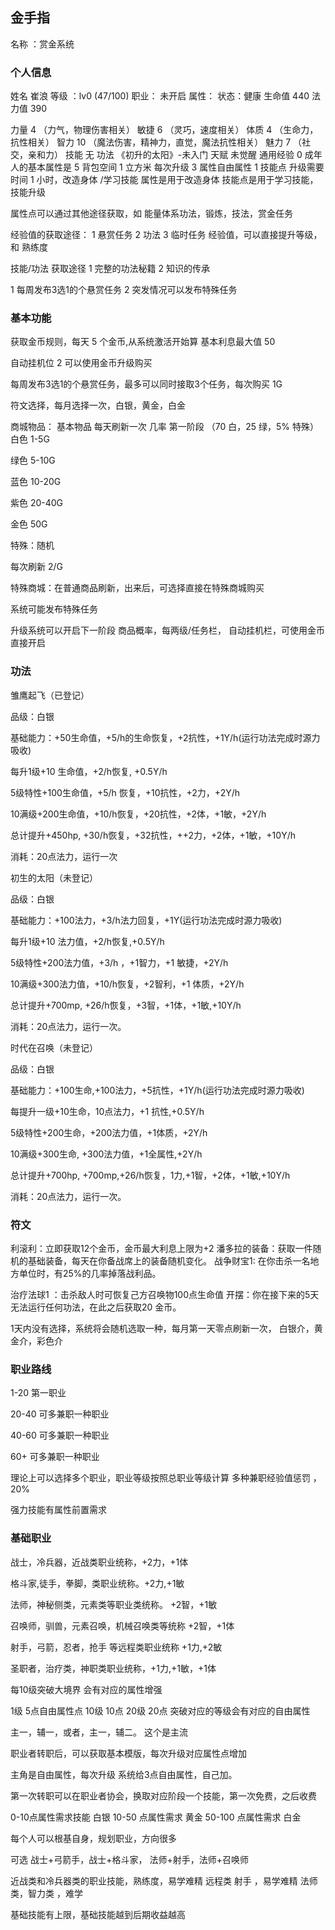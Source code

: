 ## 金手指

名称 ：赏金系统
### 个人信息
姓名 崔浪 
等级 ：lv0 (47/100)
职业： 未开启
属性：
状态：健康
生命值 440
法力值 390

力量  4 （力气，物理伤害相关）
敏捷  6  （灵巧，速度相关）
体质  4   （生命力，抗性相关）
智力  10   （魔法伤害，精神力，直觉，魔法抗性相关）
魅力  7   （社交，亲和力）
技能 无
功法  《初升的太阳》-未入门
天赋 未觉醒
通用经验 0
成年人的基本属性是 5
背包空间 1 立方米
每次升级 3 属性自由属性 1 技能点  升级需要时间 1 小时，改造身体 /学习技能
属性是用于改造身体
技能点是用于学习技能，技能升级

属性点可以通过其他途径获取，如 能量体系功法，锻炼，技法，赏金任务

经验值的获取途径：
1 悬赏任务
2 功法
3 临时任务
经验值，可以直接提升等级，和 熟练度

技能/功法
获取途径
1 完整的功法秘籍
2 知识的传承

1 每周发布3选1的个悬赏任务
2 突发情况可以发布特殊任务



### 基本功能

获取金币规则，每天 5 个金币,从系统激活开始算 基本利息最大值 50

自动挂机位 2 可以使用金币升级购买

每周发布3选1的个悬赏任务，最多可以同时接取3个任务，每次购买 1G 

符文选择，每月选择一次，白银，黄金，白金

商城物品： 基本物品 每天刷新一次 几率 第一阶段
（70 白，25 绿，5% 特殊）
白色 1-5G

绿色 5-10G

蓝色 10-20G

紫色 20-40G

金色 50G

特殊：随机

每次刷新 2/G

特殊商城：在普通商品刷新，出来后，可选择直接在特殊商城购买

系统可能发布特殊任务

升级系统可以开启下一阶段 商品概率，每两级/任务栏， 自动挂机栏，可使用金币直接开启

### 功法


雏鹰起飞（已登记）

品级：白银

基础能力：+50生命值，+5/h的生命恢复，+2抗性，+1Y/h(运行功法完成时源力吸收)

每升1级+10 生命值，+2/h恢复, +0.5Y/h

5级特性+100生命值，+5/h 恢复，+10抗性，+2力，+2Y/h

10满级+200生命值，+10/h恢复，+20抗性，+2体，+1敏，+2Y/h

总计提升+450hp, +30/h恢复，+32抗性，++2力，+2体，+1敏，+10Y/h

消耗：20点法力，运行一次



初生的太阳（未登记）

品级：白银

基础能力：+100法力，+3/h法力回复，+1Y(运行功法完成时源力吸收)

每升1级+10 法力值，+2/h恢复,+0.5Y/h

5级特性+200法力值，+3/h ，+1智力，+1 敏捷，+2Y/h

10满级+300法力值，+10/h恢复，+2智利，+1 体质，+2Y/h

总计提升+700mp, +26/h恢复，+3智，+1体，+1敏,+10Y/h

消耗：20点法力，运行一次。



时代在召唤（未登记）

品级：白银

基础能力：+100生命,+100法力，+5抗性，+1Y/h(运行功法完成时源力吸收)

每提升一级+10生命，10点法力，+1 抗性,+0.5Y/h

5级特性+200生命，+200法力值，+1体质，+2Y/h

10满级+300生命, +300法力值，+1全属性,+2Y/h

总计提升+700hp, +700mp,+26/h恢复，1力,+1智，+2体，+1敏,+10Y/h

消耗：20点法力，运行一次。



### 符文

利滚利：立即获取12个金币，金币最大利息上限为+2
潘多拉的装备：获取一件随机的基础装备，每天在你备战席上的装备随机变化。
战争财宝1: 在你击杀一名地方单位时，有25%的几率掉落战利品。

治疗法球1 ：击杀敌人时可恢复己方召唤物100点生命值
开摆：你在接下来的5天无法运行任何功法，在此之后获取20 金币。


1天内没有选择，系统将会随机选取一种，每月第一天零点刷新一次，
白银介，黄金介，彩色介



### 职业路线

1-20 第一职业 

20-40 可多兼职一种职业

40-60 可多兼职一种职业
 
60+ 可多兼职一种职业



理论上可以选择多个职业，职业等级按照总职业等级计算
多种兼职经验值惩罚 ，20%

强力技能有属性前置需求



### 基础职业 

战士，冷兵器，近战类职业统称，+2力，+1体

格斗家,徒手，拳脚，类职业统称。+2力,+1敏

法师，神秘侧类，元素类等职业类统称。 +2智，+1敏

召唤师，驯兽，元素召唤，机械召唤类等统称 +2智，+1体

射手，弓箭，忍者，抢手 等远程类职业统称 +1力,+2敏

圣职者，治疗类，神职类职业统称，+1力,+1敏，+1体



每10级突破大境界 会有对应的属性增强

1级 5点自由属性点
10级 10点
20级 20点
突破对应的等级会有对应的自由属性


主一，辅一，或者，主一，辅二。 这个是主流





职业者转职后，可以获取基本模版，每次升级对应属性点增加

主角是自由属性，每次升级 系统给3点自由属性，自己加。



第一次转职可以在职业者协会，换取对应阶段一个技能，第一次免费，之后收费

0-10点属性需求技能 白银
10-50 点属性需求  黄金
50-100 点属性需求 白金



每个人可以根基自身，规划职业，方向很多



可选 战士+弓箭手，战士+格斗家， 法师+射手，法师+召唤师

近战类和冷兵器类的职业技能，熟练度，易学难精
远程类 射手 ，易学难精
法师类，智力类 ，难学

基础技能有上限，基础技能越到后期收益越高







